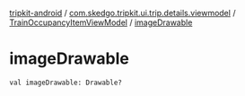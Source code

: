 [tripkit-android](../../index.md) / [com.skedgo.tripkit.ui.trip.details.viewmodel](../index.md) / [TrainOccupancyItemViewModel](index.md) / [imageDrawable](./image-drawable.md)

# imageDrawable

`val imageDrawable: Drawable?`